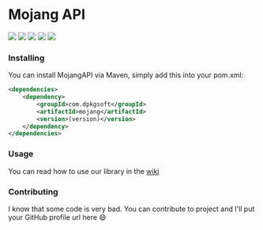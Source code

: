 # Mojang API

![](https://img.shields.io/github/stars/dpkgsoft/mojang.svg) 
![](https://img.shields.io/github/forks/dpkgsoft/mojang.svg)
![](https://img.shields.io/github/issues/dpkgsoft/mojang.svg)
![](https://ci.dpkgsoft.com/job/MojangAPI/badge/icon)
![](https://img.shields.io/maven-central/v/com.dpkgsoft/mojang?label=Maven)

### Installing
You can install MojangAPI via Maven, simply add this into your pom.xml:
```xml
<dependencies>
    <dependency>
        <groupId>com.dpkgsoft</groupId>
        <artifactId>mojang</artifactId>
        <version>(version)</version>
    </dependency>
</dependencies>
```

### Usage
You can read how to use our library in the [wiki](https://github.com/dpkgsoft/mojang/wiki)

### Contributing
I know that some code is very bad. You can contribute to project and I'll put
your GitHub profile url here :smile:

